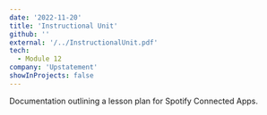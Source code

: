```yaml
---
date: '2022-11-20'
title: 'Instructional Unit'
github: ''
external: '/../InstructionalUnit.pdf'
tech:
  - Module 12
company: 'Upstatement'
showInProjects: false
---
```


Documentation outlining a lesson plan for Spotify Connected Apps.
